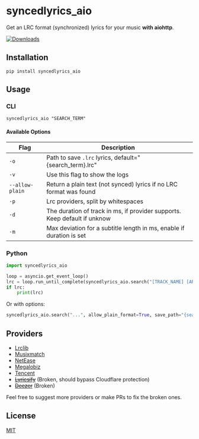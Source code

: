 # syncedlyrics_aio
 Get an LRC format (synchronized) lyrics for your music **with aiohttp**.
 
 [![Downloads](https://static.pepy.tech/badge/syncedlyrics_aio/month)](https://pepy.tech/project/syncedlyrics_aio)

## Installation
```
pip install syncedlyrics_aio
```
## Usage
### CLI
```
syncedlyrics_aio "SEARCH_TERM"
```
#### Available Options
| Flag            | Description                                                               |
| --------------- | ------------------------------------------------------------------------- |
| `-o`            | Path to save `.lrc` lyrics, default="{search_term}.lrc"                   |
| `-v`            | Use this flag to show the logs                                            |
| `--allow-plain` | Return a plain text (not synced) lyrics if no LRC format was found        |
| `-p`            | Lrc providers, split by whitespaces                                       |
| `-d`            | The duration of track in ms, if provider supports. Keep default if unknow |
| `-m`            | Max deviation for a subtitle length in ms, enable if duration is set      |

### Python
```py
import syncedlyrics_aio

loop = asyncio.get_event_loop()
lrc = loop.run_until_complete(syncedlyrics_aio.search("[TRACK_NAME] [ARTIST_NAME]"))
if lrc:
    print(lrc)
```
Or with options:
```py
syncedlyrics_aio.search("...", allow_plain_format=True, save_path="{search_term}_1234.lrc", providers=["NetEase"], duration=213000)
```

## Providers
- [Lrclib](https://github.com/tranxuanthang/lrcget/issues/2#issuecomment-1326925928)
- [Musixmatch](https://www.musixmatch.com/)
- [NetEase](https://music.163.com/)
- [Megalobiz](https://www.megalobiz.com/)
- [Tencent](https://y.qq.com/)
- ~~[Lyricsify](https://www.lyricsify.com/)~~ (Broken, should bypass Cloudflare protection)
- ~~[Deezer](https://deezer.com/)~~ (Broken)

Feel free to suggest more providers or make PRs to fix the broken ones.

## License
[MIT](https://github.com/rtcq/syncedlyrics/blob/master/LICENSE)
